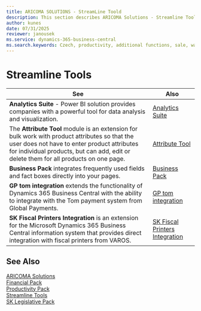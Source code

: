```yaml
---
title: ARICOMA SOLUTIONS - StreamLine Toold
description: This section describes ARICOMA Solutions - Streamline Tools
author: kunes
date: 07/31/2025
reviewer: janousek
ms.service: dynamics-365-business-central
ms.search.keywords: Czech, productivity, additional functions, sale, warehouse, invoicing, barcode, claims, transportation, workflow
---
```


# Streamline Tools

|See|Also|  
|-|-|
|**Analytics Suite** - Power BI solution provides companies with a powerful tool for data analysis and visualization.|[Analytics Suite](analytics-suite.md)|
|The **Attribute Tool** module is an extension for bulk work with product attributes so that the user does not have to enter product attributes for individual products, but can add, edit or delete them for all products on one page.|[Attribute Tool](attribute-tool.md)|
|**Business Pack** integrates frequently used fields and fact boxes directly into your pages.|[Business Pack](Business-Pack.md)|
|**GP tom integration** extends the functionality of Dynamics 365 Business Central with the ability to integrate with the Tom payment system from Global Payments.|[GP tom integration](gptom-integration.md)|
|**SK Fiscal Printers Integration** is an extension for the Microsoft Dynamics 365 Business Central information system that provides direct integration with fiscal printers from VAROS.|[SK Fiscal Printers Integration](SK-FiscalPrinters-Integration.md)|

## See Also

[ARICOMA Solutions](../Solutions/solutions.md)  
[Financial Pack](../Solutions/finance-pack.md)  
[Productivity Pack](../Solutions/productivity-pack.md)  
[Streamline Tools](../Solutions/streamline-tools.md)  
[SK Legislative Pack](../Solutions/sk-legislative-pack.md)
